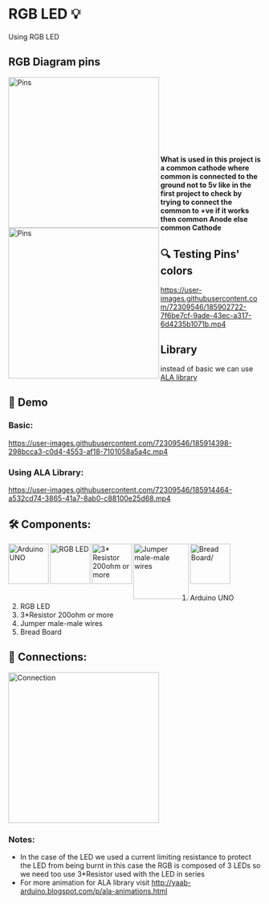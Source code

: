 # RGB LED 💡
Using RGB LED

## RGB Diagram pins
<img align="left" alt="Pins" width="300px" src="https://dwma4bz18k1bd.cloudfront.net/tutorials/RGB-LEDs-Pinout.png"/>
<img align="left" alt="Pins" width="300px" src="https://www.circuitstoday.com/wp-content/uploads/2021/02/types-of-rgb-min.jpg"/>
<br><br><br><br><br><br><br><br>
<h4>What is used in this project is a common cathode where common is connected to the ground not to 5v like in the first project to check by trying to connect the common to +ve if it works then 
common Anode else common Cathode</h4>

## 🔍 Testing Pins' colors
https://user-images.githubusercontent.com/72309546/185902722-7f6be7cf-9ade-43ec-a317-6d4235b1071b.mp4

## Library
instead of basic we can use <a href="https://github.com/bportaluri/ALA">ALA library</a>

## 🎥 Demo
### <a>Basic:</a>
https://user-images.githubusercontent.com/72309546/185914398-298bcca3-c0d4-4553-af18-7101058a5a4c.mp4

### <a>Using ALA Library:</a>
https://user-images.githubusercontent.com/72309546/185914464-a532cd74-3865-41a7-8ab0-c88100e25d68.mp4



## 🛠️ Components:
<img align="left" alt="Arduino UNO" width="80px" src="https://upload.wikimedia.org/wikipedia/commons/thumb/3/38/Arduino_Uno_-_R3.jpg/220px-Arduino_Uno_-_R3.jpg" draggable="false"/>
 
 <img align="left" alt="RGB LED" width="80px" src="https://ram-e-shop.com/wp-content/uploads/2018/09/5mm_led_rgb.jpg" draggable="false"/>

<img align="left" alt="3* Resistor 200ohm or more" width="80px" src="https://m.media-amazon.com/images/I/41PGLUlslDL._SX342_.jpg" draggable="false"/>
   
<img align="left" alt="Jumper male-male wires" width="110px" src="https://potentiallabs.com/cart/image/cache/catalog/nov-dec/m-m-800x600.jpg" draggable="false"/>
 
 <img align="left" alt="Bread Board/" width="80px" src="https://www.ubuy.com.bh/productimg/?image=aHR0cHM6Ly9tLm1lZGlhLWFtYXpvbi5jb20vaW1hZ2VzL0kvNjFwK1FUYk1mNUwuX1NMMTAxMF8uanBn.jpg" draggable="false"/>
 <br><br><br><br><br>
 
 <ol>
 <li>Arduino UNO</li>
 <li>RGB LED</li>
 <li>3*Resistor 200ohm or more</li>
 <li>Jumper male-male wires</li>
 <li>Bread Board</li>
 </ol>

## 🔌 Connections:
 <img alt="Connection" width="300px" src="https://www.programino.com/images/programino-rgb-led-configurator-AN3.png"/>

### Notes:
<ul>
<li>In the case of the LED we used a current limiting resistance to protect the LED from being burnt in this case the RGB is composed of 3 LEDs so we need too use 3*Resistor used with the LED in series</li>
<li>For more animation for ALA library visit <a href="http://yaab-arduino.blogspot.com/p/ala-animations.html">http://yaab-arduino.blogspot.com/p/ala-animations.html</a></li>
</ul>
